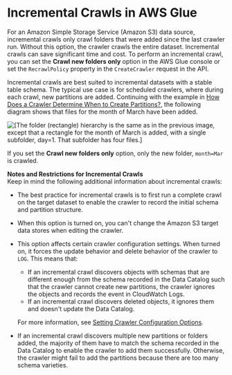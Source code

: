 # Incremental Crawls in AWS Glue<a name="incremental-crawls"></a>

For an Amazon Simple Storage Service \(Amazon S3\) data source, incremental crawls only crawl folders that were added since the last crawler run\. Without this option, the crawler crawls the entire dataset\. Incremental crawls can save significant time and cost\. To perform an incremental crawl, you can set the **Crawl new folders only** option in the AWS Glue console or set the `RecrawlPolicy` property in the `CreateCrawler` request in the API\.

Incremental crawls are best suited to incremental datasets with a stable table schema\. The typical use case is for scheduled crawlers, where during each crawl, new partitions are added\. Continuing with the example in [How Does a Crawler Determine When to Create Partitions?](crawler-s3-folder-table-partition.md), the following diagram shows that files for the month of March have been added\.

![\[The folder (rectangle) hierarchy is the same as in the previous image, except that a rectangle for the month of March is added, with a single subfolder, day=1. That subfolder has four files.\]](http://docs.aws.amazon.com/glue/latest/dg/images/crawlers-s3-folders-new.png)

If you set the **Crawl new folders only** option, only the new folder, `month=Mar` is crawled\.

**Notes and Restrictions for Incremental Crawls**  
Keep in mind the following additional information about incremental crawls:
+ The best practice for incremental crawls is to first run a complete crawl on the target dataset to enable the crawler to record the initial schema and partition structure\.
+ When this option is turned on, you can't change the Amazon S3 target data stores when editing the crawler\.
+ This option affects certain crawler configuration settings\. When turned on, it forces the update behavior and delete behavior of the crawler to `LOG`\. This means that:
  + If an incremental crawl discovers objects with schemas that are different enough from the schema recorded in the Data Catalog such that the crawler cannot create new partitions, the crawler ignores the objects and records the event in CloudWatch Logs\.
  + If an incremental crawl discovers deleted objects, it ignores them and doesn't update the Data Catalog\.

  For more information, see [Setting Crawler Configuration Options](crawler-configuration.md)\.
+ If an incremental crawl discovers multiple new partitions or folders added, the majority of them have to match the schema recorded in the Data Catalog to enable the crawler to add them successfully\. Otherwise, the crawler might fail to add the partitions because there are too many schema varieties\.